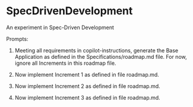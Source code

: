 # SpecDrivenDevelopment
An experiment in Spec-Driven Development

Prompts:

1. Meeting all requirements in copilot-instructions, generate the Base Application as defined in the Specifications/roadmap.md file. For now, ignore all Increments in this roadmap file.

2. Now implement Increment 1 as defined in file roadmap.md.

3. Now implement Increment 2 as defined in file roadmap.md.

4. Now implement Increment 3 as defined in file roadmap.md.
